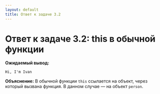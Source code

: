 ```yaml
---
layout: default
title: Ответ к задаче 3.2
---
```

# Ответ к задаче 3.2: this в обычной функции

**Ожидаемый вывод:**

```
Hi, I'm Ivan
```

**Объяснение:**
В обычной функции `this` ссылается на объект, через который вызвана функция. В данном случае — на объект `person`. 
